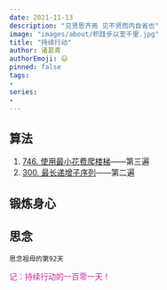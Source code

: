 ```yaml
---
date: 2021-11-13
description: "见贤思齐焉 见不贤而内自省也"
image: "images/about/积跬步以至千里.jpg"
title: "持续行动"
author: 诸葛青
authorEmoji: 😃
pinned: false
tags:
- 
series:
-
---
```



## 算法
1. [746. 使用最小花费爬楼梯](https://leetcode-cn.com/problems/min-cost-climbing-stairs/)——第三遍
2. [300. 最长递增子序列](https://leetcode-cn.com/problems/longest-increasing-subsequence/)——第二遍


## 锻炼身心 

## 思念
``思念祖母的第92天``

<font color=VioletRed>记：持续行动的一百零一天！</font>


